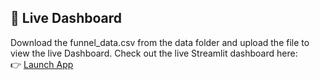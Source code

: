## 🚀 Live Dashboard
Download the funnel_data.csv from the data folder and upload the file to view the live Dashboard.
Check out the live Streamlit dashboard here:  
👉 [Launch App](https://zeeshan170-dropoff-analysis-dashboardapp-ikixy0.streamlit.app/)



